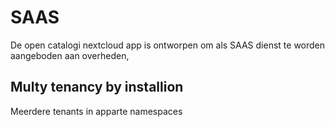 # SAAS

De open catalogi nextcloud app is ontworpen om als SAAS dienst te worden aangeboden aan overheden,

## Multy tenancy by installion

Meerdere tenants in apparte namespaces

